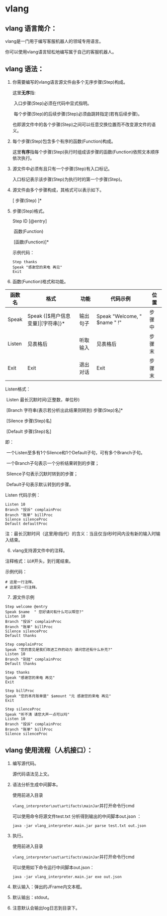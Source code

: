 # vlang 

## vlang 语言简介：

vlang是一门用于编写客服机器人的领域专用语言。

你可以使用vlang语言轻松地编写属于自己的客服机器人。

## vlang 语法：

1. 你需要编写的vlang语言源文件由多个无序步骤(Step)构成。

   这里**无序**指:

   ​			入口步骤(Step)必须在代码中显式指明。

   ​			每个步骤(Step)的后续步骤(Step)必须由跳转指定(若有后续步骤)。

   也即源文件中的各个步骤(Step)之间可以任意交换位置而不改变源文件的语义。

2. 每个步骤(Step)包含多个有序的函数(Function)构成。

   这里**有序**指每个步骤(Step)执行时组成该步骤的函数(Function)依照文本顺序依次执行。

3. 源文件中必须有且只有一个步骤(Step)有入口标记。

   入口标记表示该步骤(Step)为执行时的第一个步骤(Step)。

4. 源文件由多个步骤构成，其格式可以表示如下。

   [ 步骤(Step) ]*

5. 步骤(Step)格式。

   Step ID [@entry]

   ​	函数(Function)

   ​	[函数(Function)]*

   示例代码：

   ```
   Step thanks
   Speak "感谢您的来电 再见"
   Exit
   ```

   

6. 函数(Function)格式和功能。

| 函数名 | 格式                               | 功能     | 代码示例                     | 位置   |
| ------ | ---------------------------------- | -------- | ---------------------------- | ------ |
| Speak  | Speak {[$用户信息变量]\|[字符串]}* | 输出句子 | Speak "Welcome, " $name " !" | 步骤中 |
| Listen | 见表格后                           | 听取输入 | 见表格后                     | 步骤末 |
| Exit   | Exit                               | 退出对话 | Exit                         | 步骤末 |

Listen格式：

​	Listen 最长沉默时间(正整数，单位秒)

​	[Branch 字符串(表示若分析出此结果则转到) 步骤(Step)名]*

​	[Silence 步骤(Step)名]

​	[Default 步骤(Step)名]

即：

​	一个Listen至多有1个Silence和1个Default子句，可有多个Branch子句。

​	一个Branch子句表示一个分析结果转到的步骤；

​	Silence子句表示沉默时转到的步骤；

​	Default子句表示默认转到的步骤。

Listen 代码示例：

```
Listen 10
Branch "投诉" complainProc
Branch "账单" billProc
Silence silenceProc
Default defaultProc
```

注：最长沉默时间（这里用t指代）的含义：当且仅当t秒时间内没有新的输入时输入结束。

6. vlang支持源文件中的注释。

注释格式：以#开头，到行尾结束。

示例代码：

```
# 这是一行注释。
# 这是另一行注释。
```



7. 源文件示例

```
Step welcome @entry
Speak $name  " 您好请问有什么可以帮您?"
Listen 10
Branch "投诉" complainProc
Branch "账单" billProc
Silence silenceProc
Default thanks

Step complainProc
Speak "您的意见是我们改进工作的动力 请问您还有什么补充?"
Listen 10
Branch "别挂" complainProc
Default thanks

Step thanks
Speak "感谢您的来电 再见"
Exit

Step billProc
Speak "您的本月账单是" $amount "元 感谢您的来电 再见"
Exit

Step silenceProc
Speak "听不清 请您大声一点可以吗"
Listen 10
Branch "投诉" complainProc
Branch "账单" billProc
Silence silenceProc
```



## vlang 使用流程（人机接口）：

1. 编写源代码。

   源代码语法见上文。

2. 语法分析生成中间脚本。

   使用前进入目录

   ```vlang_interpreter\out\artifacts\mainJar```并打开命令行cmd

   可以使用命令将源文件test.txt  分析得到输出的中间脚本out.json ：

   ```java -jar vlang_interpreter.main.jar parse test.txt out.json``` 

3. 执行。

   使用前进入目录

   ```vlang_interpreter\out\artifacts\mainJar```并打开命令行cmd

   可以使用如下命令运行中间脚本out.json：

   ```java -jar vlang_interpreter.main.jar exe out.json```

4. 默认输入：弹出的JFrame内文本框。

5. 默认输出：stdout。

6. 注意默认会输出log日志到目录下。

